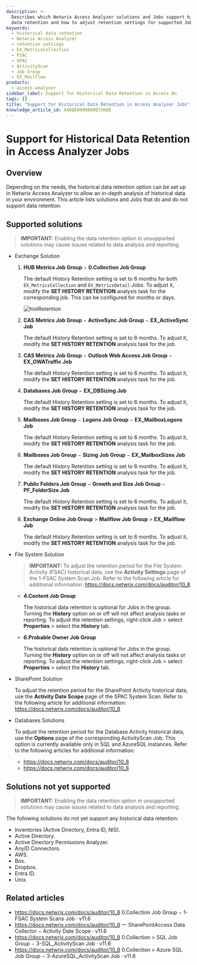 ```yaml
---
description: >-
  Describes which Netwrix Access Analyzer solutions and Jobs support historical
  data retention and how to adjust retention settings for supported Jobs.
keywords:
  - historical data retention
  - Netwrix Access Analyzer
  - retention settings
  - EX_MetricsCollection
  - FSAC
  - SPAC
  - ActivityScan
  - Job Group
  - EX_Mailflow
products:
  - access-analyzer
sidebar_label: Support for Historical Data Retention in Access An
tags: []
title: "Support for Historical Data Retention in Access Analyzer Jobs"
knowledge_article_id: kA0Qk0000000QlhKAE
---
```


# Support for Historical Data Retention in Access Analyzer Jobs

## Overview

Depending on the needs, the historical data retention option can be set up in Netwrix Access Analyzer to allow an in-depth analysis of historical data in your environment. This article lists solutions and Jobs that do and do not support data retention.

## Supported solutions

> **IMPORTANT:** Enabling the data retention option in unsupported solutions may cause issues related to data analysis and reporting.

- Exchange Solution

  1. **HUB Metrics Job Group** − **0.Collection Job Group**

     The default History Retention setting is set to 6 months for both `EX_MetricsCollection` and `EX_MetricsDetail` Jobs. To adjust it, modify the **SET HISTORY RETENTION** analysis task for the corresponding job. This can be configured for months or days.

     ![histRetention](images/ka0Qk000000DYzx_0EMQk000002q3VJ.png)

  2. **CAS Metrics Job Group** − **ActiveSync Job Group** − **EX_ActiveSync Job**

     The default History Retention setting is set to 6 months. To adjust it, modify the **SET HISTORY RETENTION** analysis task for the job.

  3. **CAS Metrics Job Group** − **Outlook Web Access Job Group** − **EX_OWATraffic Job**

     The default History Retention setting is set to 6 months. To adjust it, modify the **SET HISTORY RETENTION** analysis task for the job.

  4. **Databases Job Group** − **EX_DBSizing Job**

     The default History Retention setting is set to 6 months. To adjust it, modify the **SET HISTORY RETENTION** analysis task for the job.

  5. **Mailboxes Job Group** − **Logons Job Group** − **EX_MailboxLogons Job**

     The default History Retention setting is set to 6 months. To adjust it, modify the **SET HISTORY RETENTION** analysis task for the job.

  6. **Mailboxes Job Group** − **Sizing Job Group** − **EX_MailboxSizes Job**

     The default History Retention setting is set to 6 months. To adjust it, modify the **SET HISTORY RETENTION** analysis task for the job.

  7. **Public Folders Job Group** − **Growth and Size Job Group** − **PF_FolderSize Job**

     The default History Retention setting is set to 6 months. To adjust it, modify the **SET HISTORY RETENTION** analysis task for the job.

  8. **Exchange Online Job Group** > **Mailflow Job Group** > **EX_Mailflow Job**

     The default History Retention setting is set to 6 months. To adjust it, modify the **SET HISTORY RETENTION** analysis task for the job.

- File System Solution

  > **IMPORTANT:** To adjust the retention period for the File System Activity (FSAC) historical data, use the **Activity Settings** page of the 1-FSAC System Scan Job. Refer to the following article for additional information: https://docs.netwrix.com/docs/auditor/10_8

  - **4.Content Job Group**

    The historical data retention is optional for Jobs in the group. Turning the **History** option on or off will not affect analysis tasks or reporting. To adjust the retention settings, right-click Job > select **Properties** > select the **History** tab.

  - **6.Probable Owner Job Group**

    The historical data retention is optional for Jobs in the group. Turning the **History** option on or off will not affect analysis tasks or reporting. To adjust the retention settings, right-click Job > select **Properties** > select the **History** tab.

- SharePoint Solution

  To adjust the retention period for the SharePoint Activity historical data, use the **Activity Date Scope** page of the SPAC System Scan. Refer to the following article for additional information: https://docs.netwrix.com/docs/auditor/10_8

- Databases Solutions

  To adjust the retention period for the Database Activity historical data, use the **Options** page of the corresponding ActivityScan Job. This option is currently available only in SQL and AzureSQL instances. Refer to the following articles for additional information:
  - https://docs.netwrix.com/docs/auditor/10_8
  - https://docs.netwrix.com/docs/auditor/10_8

## Solutions not yet supported

> **IMPORTANT:** Enabling the data retention option in unsupported solutions may cause issues related to data analysis and reporting.

The following solutions do not yet support any historical data retention:

- Inventories (Active Directory, Entra ID, NIS).
- Active Directory.
- Active Directory Permissions Analyzer.
- AnyID Connectors.
- AWS.
- Box.
- Dropbox.
- Entra ID.
- Unix.

## Related articles

- https://docs.netwrix.com/docs/auditor/10_8 0.Collection Job Group − 1-FSAC System Scans Job · v11.6
- https://docs.netwrix.com/docs/auditor/10_8 — SharePointAccess Data Collector − Activity Date Scope · v11.6
- https://docs.netwrix.com/docs/auditor/10_8 0.Collection > SQL Job Group − 3-SQL_ActivityScan Job · v11.6
- https://docs.netwrix.com/docs/auditor/10_8 0.Collection > Azure SQL Job Group − 3-AzureSQL_ActivityScan Job · v11.6
